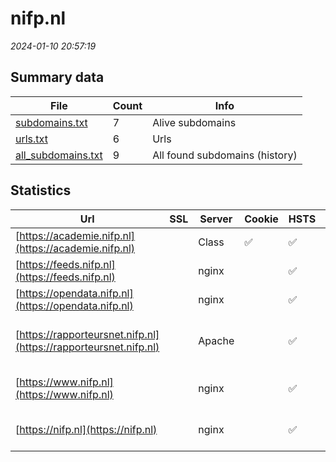 # nifp.nl
*2024-01-10 20:57:19*
## Summary data


| File       | Count | Info |
|------------|-------|------|
|[subdomains.txt](/data/nifp.nl/subdomains.txt)|7|Alive subdomains|
|[urls.txt](/data/nifp.nl/urls.txt)|6|Urls|
|[all_subdomains.txt](/data/nifp.nl/all_subdomains.txt)|9|All found subdomains (history)|


## Statistics


| Url | SSL | Server | Cookie | HSTS | CSP | XFO | XXP | RP | Tech |Title |
|------------|-------|------|------|------|------|------|------|------|------|------|
|[https://academie.nifp.nl](https://academie.nifp.nl)| |Class|:white_check_mark: |:white_check_mark: |:warning: | | :white_check_mark: | :white_check_mark: |HSTS||
|[https://feeds.nifp.nl](https://feeds.nifp.nl)| |nginx| |:white_check_mark: | | :white_check_mark: | :white_check_mark: | :white_check_mark: |HSTS Nginx||
|[https://opendata.nifp.nl](https://opendata.nifp.nl)| |nginx| |:white_check_mark: | | :white_check_mark: | :white_check_mark: | :white_check_mark: |HSTS Nginx||
|[https://rapporteursnet.nifp.nl](https://rapporteursnet.nifp.nl)| |Apache| |:white_check_mark: |:warning: | :white_check_mark: | :white_check_mark: | :white_check_mark: |Apache HTTP Server HSTS||
|[https://www.nifp.nl](https://www.nifp.nl)| |nginx| |:white_check_mark: |:warning: | :white_check_mark: | :white_check_mark: | :white_check_mark: |Bloomreach HSTS Nginx|Home | NIFP|
|[https://nifp.nl](https://nifp.nl)| |nginx| |:white_check_mark: |:warning: | :white_check_mark: | :white_check_mark: | :white_check_mark: |HSTS Nginx|301 Moved Perman...|